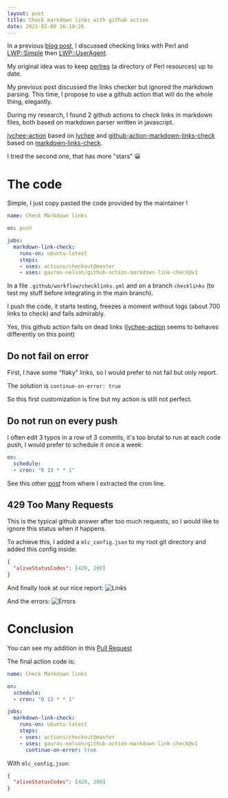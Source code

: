 ```yaml
---
layout: post
title: Check markdown links with github action
date: 2021-02-08 16:19:26
---
```

In a previous [blog post](https://dev.to/thibaultduponchelle/check-links-programmatically-with-perl-1a14), I discussed checking links with Perl and [LWP::Simple](https://metacpan.org/pod/LWP::Simple) then [LWP::UserAgent](https://metacpan.org/pod/LWP::UserAgent).

My original idea was to keep [perlres](https://github.com/thibaultduponchelle/perlres) (a directory of Perl resources) up to date.

My previous post discussed the links checker but ignored the markdown parsing. This time, I propose to use a github action that will do the whole thing, elegantly.

During my research, I found 2 github actions to check links in markdown files, both based on markdown parser written in javascript.

[lychee-action](https://github.com/lycheeverse/lychee-action) based on [lychee](https://github.com/lycheeverse/lychee-action) and [github-action-markdown-links-check](https://github.com/gaurav-nelson/github-action-markdown-link-check) based on [markdown-links-check](https://github.com/tcort/markdown-link-check).

I tried the second one, that has more "stars" :grinning:

# The code
Simple, I just copy pasted the code provided by the maintainer !

```yaml
name: Check Markdown links

on: push

jobs:
  markdown-link-check:
    runs-on: ubuntu-latest
    steps:
    - uses: actions/checkout@master
    - uses: gaurav-nelson/github-action-markdown-link-check@v1
```

In a file `.github/workflow/checklinks.yml` and on a branch `checklinks` (to test my stuff before integrating in the main branch).

I push the code, it starts testing, freezes a moment without logs (about 700 links to check) and fails admirably.

Yes, this github action fails on dead links ([lychee-action](https://github.com/lycheeverse/lychee-action) seems to behaves differently on this point)

## Do not fail on error
First, I have some "flaky" links, so I would prefer to not fail but only report.

The solution is `continue-on-error: true`

So this first customization is fine but my action is still not perfect.

## Do not run on every push
I often edit 3 typos in a row of 3 commits, it's too brutal to run at each code push, I would prefer to schedule it once a week:

```yaml
on:
  schedule:
  - cron: "0 13 * * 1"
```

See this other [post](https://geoffhudik.com/tech/2020/10/05/automate-checking-markdown-links-with-github-actions/) from where I extracted the cron line.

## 429 Too Many Requests
This is the typical github answer after too much requests, so I would like to ignore this status when it happens.

To achieve this, I added a `mlc_config.json` to my root git directory and added this config inside:

```json
{
  "aliveStatusCodes": [429, 200]
}
```

And finally look at our nice report:
![Links](images/qxo8uke58alz3vkyyhol.png)

And the errors:
![Errors](images/8x2dogbksbf997zpx1js.png)

# Conclusion
You can see my addition in this [Pull Request](https://github.com/thibaultduponchelle/perlres/pull/25/files)

The final action code is:
```yaml
name: Check Markdown links

on:
  schedule:
  - cron: "0 13 * * 1"

jobs:
  markdown-link-check:
    runs-on: ubuntu-latest
    steps:
    - uses: actions/checkout@master
    - uses: gaurav-nelson/github-action-markdown-link-check@v1
      continue-on-error: true
```

With `mlc_config.json`:
```json
{
  "aliveStatusCodes": [429, 200]
}
```




